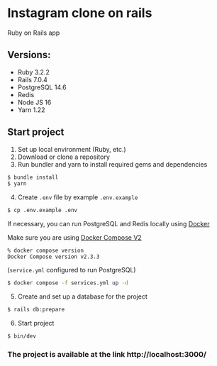 # Instagram clone on rails
 
Ruby on Rails app

## Versions:
* Ruby 3.2.2
* Rails 7.0.4
* PostgreSQL 14.6
* Redis
* Node JS 16
* Yarn 1.22

## Start project
1. Set up local environment (Ruby, etc.)
2. Download or clone a repository
3. Run bundler and yarn to install required gems and dependencies

```bash
$ bundle install
$ yarn
```
4. Create `.env` file by example `.env.example`
```bash
$ cp .env.example .env
```
If necessary, you can run PostgreSQL and Redis locally using [Docker](https://docker.com)

Make sure you are using [Docker Compose V2](https://docs.docker.com/compose/#compose-v2-and-the-new-docker-compose-command)
```
% docker compose version
Docker Compose version v2.3.3
```

(`service.yml` configured to run PostgreSQL)
```bash
$ docker compose -f services.yml up -d
```
5. Create and set up a database for the project
```bash
$ rails db:prepare
```
6. Start project
```bash
$ bin/dev
```

### The project is available at the link http://localhost:3000/